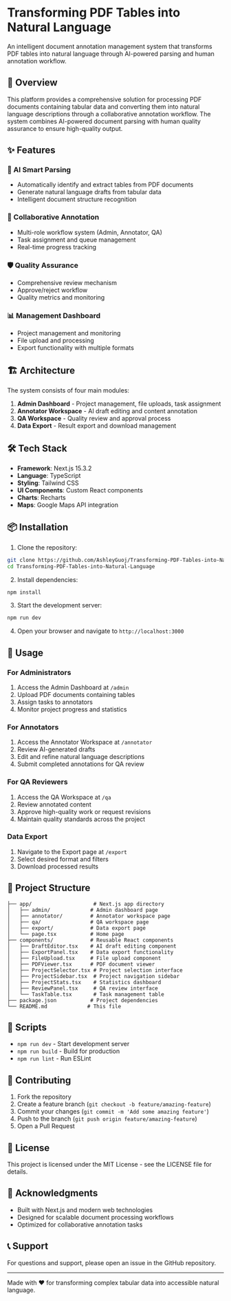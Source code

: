 # Transforming PDF Tables into Natural Language

An intelligent document annotation management system that transforms PDF tables into natural language through AI-powered parsing and human annotation workflow.

## 🚀 Overview

This platform provides a comprehensive solution for processing PDF documents containing tabular data and converting them into natural language descriptions through a collaborative annotation workflow. The system combines AI-powered document parsing with human quality assurance to ensure high-quality output.

## ✨ Features

### 🤖 AI Smart Parsing
- Automatically identify and extract tables from PDF documents
- Generate natural language drafts from tabular data
- Intelligent document structure recognition

### 👥 Collaborative Annotation
- Multi-role workflow system (Admin, Annotator, QA)
- Task assignment and queue management
- Real-time progress tracking

### 🛡️ Quality Assurance
- Comprehensive review mechanism
- Approve/reject workflow
- Quality metrics and monitoring

### 📊 Management Dashboard
- Project management and monitoring
- File upload and processing
- Export functionality with multiple formats

## 🏗️ Architecture

The system consists of four main modules:

1. **Admin Dashboard** - Project management, file uploads, task assignment
2. **Annotator Workspace** - AI draft editing and content annotation
3. **QA Workspace** - Quality review and approval process
4. **Data Export** - Result export and download management

## 🛠️ Tech Stack

- **Framework**: Next.js 15.3.2
- **Language**: TypeScript
- **Styling**: Tailwind CSS
- **UI Components**: Custom React components
- **Charts**: Recharts
- **Maps**: Google Maps API integration

## 📦 Installation

1. Clone the repository:
```bash
git clone https://github.com/AshleyGuoj/Transforming-PDF-Tables-into-Natural-Language.git
cd Transforming-PDF-Tables-into-Natural-Language
```

2. Install dependencies:
```bash
npm install
```

3. Start the development server:
```bash
npm run dev
```

4. Open your browser and navigate to `http://localhost:3000`

## 🚀 Usage

### For Administrators
1. Access the Admin Dashboard at `/admin`
2. Upload PDF documents containing tables
3. Assign tasks to annotators
4. Monitor project progress and statistics

### For Annotators
1. Access the Annotator Workspace at `/annotator`
2. Review AI-generated drafts
3. Edit and refine natural language descriptions
4. Submit completed annotations for QA review

### For QA Reviewers
1. Access the QA Workspace at `/qa`
2. Review annotated content
3. Approve high-quality work or request revisions
4. Maintain quality standards across the project

### Data Export
1. Navigate to the Export page at `/export`
2. Select desired format and filters
3. Download processed results

## 📁 Project Structure

```
├── app/                    # Next.js app directory
│   ├── admin/             # Admin dashboard page
│   ├── annotator/         # Annotator workspace page
│   ├── qa/                # QA workspace page
│   ├── export/            # Data export page
│   └── page.tsx           # Home page
├── components/            # Reusable React components
│   ├── DraftEditor.tsx    # AI draft editing component
│   ├── ExportPanel.tsx    # Data export functionality
│   ├── FileUpload.tsx     # File upload component
│   ├── PDFViewer.tsx      # PDF document viewer
│   ├── ProjectSelector.tsx # Project selection interface
│   ├── ProjectSidebar.tsx  # Project navigation sidebar
│   ├── ProjectStats.tsx    # Statistics dashboard
│   ├── ReviewPanel.tsx     # QA review interface
│   └── TaskTable.tsx       # Task management table
├── package.json           # Project dependencies
└── README.md             # This file
```

## 🔧 Scripts

- `npm run dev` - Start development server
- `npm run build` - Build for production
- `npm run lint` - Run ESLint

## 🤝 Contributing

1. Fork the repository
2. Create a feature branch (`git checkout -b feature/amazing-feature`)
3. Commit your changes (`git commit -m 'Add some amazing feature'`)
4. Push to the branch (`git push origin feature/amazing-feature`)
5. Open a Pull Request

## 📄 License

This project is licensed under the MIT License - see the LICENSE file for details.

## 🙏 Acknowledgments

- Built with Next.js and modern web technologies
- Designed for scalable document processing workflows
- Optimized for collaborative annotation tasks

## 📞 Support

For questions and support, please open an issue in the GitHub repository.

---

Made with ❤️ for transforming complex tabular data into accessible natural language.
